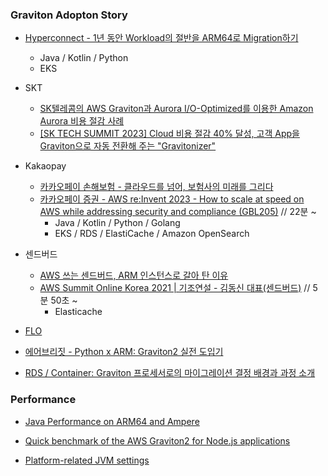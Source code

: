 ### Graviton Adopton Story ###


* [Hyperconnect - 1년 동안 Workload의 절반을 ARM64로 Migration하기](https://hyperconnect.github.io/2023/07/25/migrate-half-of-workload-in-a-year.html)
  * Java / Kotlin / Python
  * EKS 

* SKT
   * [SK텔레콤의 AWS Graviton과 Aurora I/O-Optimized를 이용한 Amazon Aurora 비용 절감 사례](https://aws.amazon.com/ko/blogs/tech/costsaving-sktelecom-awsgraviton-auroraiooptimized/)
   * [[SK TECH SUMMIT 2023] Cloud 비용 절감 40% 달성, 고객 App을 Graviton으로 자동 전환해 주는 "Gravitonizer"](https://www.youtube.com/watch?v=3RLVVeeIAb4)

* Kakaopay
   * [카카오페이 손해보험 - 클라우드를 넘어, 보험사의 미래를 그리다](https://www.youtube.com/watch?v=rxQ1QwflZ18)
   * [카카오페이 증권 - AWS re:Invent 2023 - How to scale at speed on AWS while addressing security and compliance (GBL205)](https://www.youtube.com/watch?v=WljJ-sBQLS8&list=PLORxAVAC5fUW40w3WpbSbACrHZqhoQmG6&index=7) // 22분 ~ 
      * Java / Kotlin / Python / Golang
      * EKS / RDS / ElastiCache / Amazon OpenSearch 

* 센드버드
  * [AWS 쓰는 센드버드, ARM 인스턴스로 갈아 탄 이유](https://zdnet.co.kr/view/?no=20210511113119)
  * [AWS Summit Online Korea 2021 | 기조연설 - 김동신 대표(센드버드)](https://www.youtube.com/watch?v=1ybzxarCEls) // 5분 50초 ~
     * Elasticache


* [FLO](https://www.epnc.co.kr/news/articleView.html?idxno=228374)
       
* [에어브리짓 - Python x ARM: Graviton2 실전 도입기](https://engineering.ab180.co/stories/migrating-python-application-to-arm) 

* [RDS / Container: Graviton 프로세서로의 마이그레이션 결정 배경과 과정 소개](https://symplesims.github.io/aws/modernization/2024/02/29/experience-application-modernization-w-graviton.html)


### Performance ###

* [Java Performance on ARM64 and Ampere](https://www.youtube.com/watch?v=mknjkieXRsk)

* [Quick benchmark of the AWS Graviton2 for Node.js applications](https://medium.com/@meego/quick-benchmarking-of-the-aws-graviton2-for-node-js-applications-1ffb78992acc)

* [Platform-related JVM settings](https://community.amperecomputing.com/t/platform-related-jvm-settings/698)
